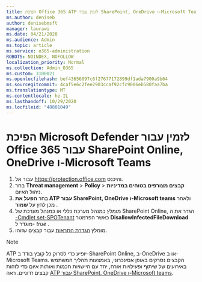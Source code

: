 ```yaml
---
title: הפיכת Office 365 ATP לזמין עבור SharePoint, OneDrive ו-Microsoft Teams
ms.author: deniseb
author: denisebmsft
manager: laurawi
ms.date: 04/21/2020
ms.audience: Admin
ms.topic: article
ms.service: o365-administration
ROBOTS: NOINDEX, NOFOLLOW
localization_priority: Normal
ms.collection: Admin_O365
ms.custom: 3100021
ms.openlocfilehash: bef43656097c6f27677172899df1ada7900a9b64
ms.sourcegitcommit: 4caf5e6c2fee2903ccaf92cfc9006eb580faa7ba
ms.translationtype: MT
ms.contentlocale: he-IL
ms.lasthandoff: 10/29/2020
ms.locfileid: "48801049"
---
```

# <a name="enable-microsoft-defender-for-office-365-for-sharepoint-online-onedrive-and-microsoft-teams"></a>הפיכת Microsoft Defender לזמין עבור Office 365 עבור SharePoint Online, OneDrive ו-Microsoft Teams

1. עבור אל https://protection.office.com והיכנס.
2. בחר **Threat management**  >  **Policy**  >  **קבצים מצורפים בטוחים במדיניות** ניהול האיום.
3. בחר **הפעל את ATP עבור SharePoint, OneDrive ו-Microsoft teams** ולאחר מכן לחץ על **שמור** .
4. מומלץ כמנהל מערכת כללי או כמנהל מערכת של SharePoint Online, הגדר את ה [-Cmdlet set-SPOTenant](https://docs.microsoft.com/powershell/module/sharepoint-online/Set-SPOTenant?view=sharepoint-ps) כאשר הפרמטר **DisallowInfectedFileDownload** מוגדר ל- *true* .
5. מומלץ [הגדרת התראות](https://docs.microsoft.com/microsoft-365/security/office-365-security/turn-on-atp-for-spo-odb-and-teams#set-up-alerts-for-detected-files) עבור קבצים שזוהו.

> [!NOTE]
> ATP יופיע כדי לסרוק כל קובץ בודד ב-SharePoint Online, ב-OneDrive או ב-Microsoft Teams. הקבצים נסרקים באופן אסינכרוני, באמצעות תהליך המשתמש באירועים של שיתוף ופעילויות אורח, יחד עם היישויות חכמות ואותות איום כדי לזהות קבצים זדוניים. ראה [ATP עבור SharePoint, OneDrive ו-Microsoft teams](https://docs.microsoft.com/microsoft-365/security/office-365-security/atp-for-spo-odb-and-teams).